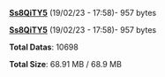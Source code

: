 [**Ss8QiTY5**](/data/Ss8QiTY5.txt) (19/02/23 - 17:58)- 957 bytes

[**Ss8QiTY5**](/data/Ss8QiTY5.txt) (19/02/23 - 17:58)- 957 bytes

**Total Datas**: 10698

**Total Size**: 68.91 MB / 68.9 MB